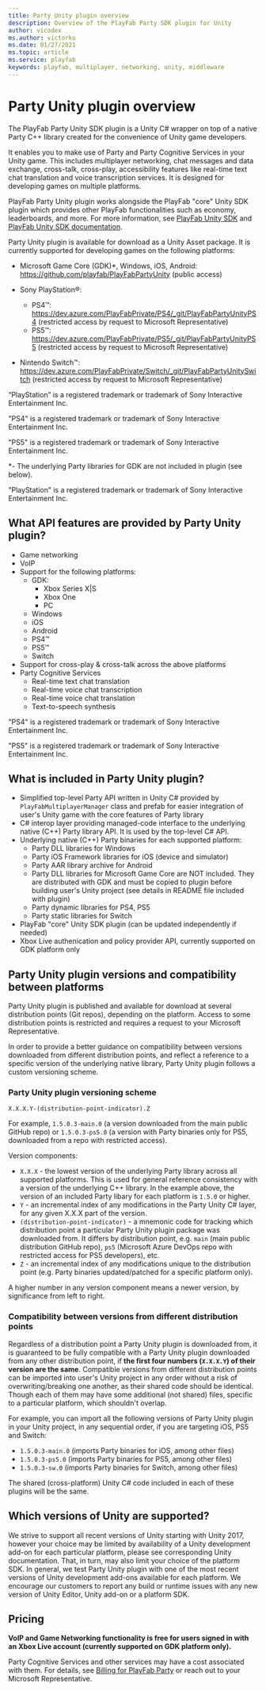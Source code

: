 ```yaml
---
title: Party Unity plugin overview
description: Overview of the PlayFab Party SDK plugin for Unity
author: vicodex
ms.author: victorku
ms.date: 01/27/2021
ms.topic: article
ms.service: playfab
keywords: playfab, multiplayer, networking, unity, middleware
---
```


# Party Unity plugin overview

The PlayFab Party Unity SDK plugin is a Unity C# wrapper on top of a native Party C++ library created for the convenience of Unity game developers.

It enables you to make use of Party and Party Cognitive Services in your Unity game. This includes multiplayer networking, chat messages and data exchange, cross-talk, cross-play, accessibility features like real-time text chat translation and voice transcription services. It is designed for developing games on multiple platforms.

PlayFab Party Unity plugin works alongside the PlayFab "core" Unity SDK plugin which provides other PlayFab functionalities such as economy, leaderboards, and more. For more information, see [PlayFab Unity SDK](https://github.com/PlayFab/UnitySDK) and [PlayFab Unity SDK documentation](../../../sdks/unity3d/index.md).

Party Unity plugin is available for download as a Unity Asset package. It is currently supported for developing games on the following platforms:
- Microsoft Game Core (GDK)*, Windows, iOS, Android:
https://github.com/playfab/PlayFabPartyUnity (public access)

- Sony PlayStation&#174;:
  - PS4&#8482;: https://dev.azure.com/PlayFabPrivate/PS4/_git/PlayFabPartyUnityPS4 (restricted access by request to Microsoft Representative)
  - PS5&#8482;: https://dev.azure.com/PlayFabPrivate/PS5/_git/PlayFabPartyUnityPS5 (restricted access by request to Microsoft Representative)

- Nintendo Switch&trade;: https://dev.azure.com/PlayFabPrivate/Switch/_git/PlayFabPartyUnitySwitch (restricted access by request to Microsoft Representative)

“PlayStation” is a registered trademark or trademark of Sony Interactive Entertainment Inc.

"PS4" is a registered trademark or trademark of Sony Interactive Entertainment Inc.

"PS5" is a registered trademark or trademark of Sony Interactive Entertainment Inc.

*- The underlying Party libraries for GDK are not included in plugin (see below).

"PlayStation" is a registered trademark or trademark of Sony Interactive Entertainment Inc.

## What API features are provided by Party Unity plugin?
- Game networking
- VoIP
- Support for the following platforms:
    - GDK:
        - Xbox Series X|S
        - Xbox One
        - PC
    - Windows
    - iOS
    - Android
    - PS4&#8482;
    - PS5&#8482;
    - Switch
- Support for cross-play & cross-talk across the above platforms
- Party Cognitive Services
    - Real-time text chat translation
    - Real-time voice chat transcription
    - Real-time voice chat translation
    - Text-to-speech synthesis

"PS4" is a registered trademark or trademark of Sony Interactive Entertainment Inc.

"PS5" is a registered trademark or trademark of Sony Interactive Entertainment Inc.

## What is included in Party Unity plugin?
- Simplified top-level Party API written in Unity C# provided by `PlayFabMultiplayerManager` class and prefab for easier integration of user's Unity game with the core features of Party library
- C# interop layer providing managed-code interface to the underlying native (C++) Party library API. It is used by the top-level C# API.
- Underlying native (C++) Party binaries for each supported platform:
    - Party DLL libraries for Windows
    - Party iOS Framework libraries for iOS (device and simulator)
    - Party AAR library archive for Android
    - Party DLL libraries for Microsoft Game Core are NOT included. They are distributed with GDK and must be copied to plugin before building user's Unity project (see details in README file included with plugin)
    - Party dynamic libraries for PS4, PS5
    - Party static libraries for Switch
- PlayFab "core" Unity SDK plugin (can be updated independently if needed)
- Xbox Live authenication and policy provider API, currently supported on GDK platform only

## Party Unity plugin versions and compatibility between platforms
Party Unity plugin is published and available for download at several distribution points (Git repos), depending on the platform. Access to some distribution points is restricted and requires a request to your Microsoft Representative.

In order to provide a better guidance on compatibility between versions downloaded from different distribution points, and reflect a reference to a specific version of the underlying native library,  Party Unity plugin follows a custom versioning scheme.

### Party Unity plugin versioning scheme
```
X.X.X.Y-(distribution-point-indicator).Z
```
For example, `1.5.0.3-main.0` (a version downloaded from the main public GitHub repo) or `1.5.0.3-ps5.0` (a version with Party binaries only for PS5, downloaded from a repo with restricted access).

Version components:
- `X.X.X` - the lowest version of the underlying Party library across all supported platforms. This is used for general reference consistency with a version of the underlying C++ library. In the example above, the version of an included Party libary for each platform is `1.5.0` or higher.
- `Y` - an incremental index of any modifications in the Party Unity C# layer, for any given X.X.X part of the version.
- `(distribution-point-indicator)` - a mnemonic code for tracking which distribution point a particular Party Unity plugin package was downloaded from. It differs by distribution point, e.g. `main` (main public distribution GitHub repo), `ps5` (Microsoft Azure DevOps repo with restricted access for PS5 developers), etc.
- `Z` - an incremental index of any modifications unique to the distribution point (e.g. Party binaries updated/patched for a specific platform only).

A higher number in any version component means a newer version, by significance from left to right. 

### Compatibility between versions from different distribution points
Regardless of a distribution point a Party Unity plugin is downloaded from, it is guaranteed to be fully compatible with a Party Unity plugin downloaded from any other distribution point, if **the first four numbers (`X.X.X.Y`) of their version are the same**. Compatible versions from different distribution points can be imported into user's Unity project in any order without a risk of overwriting/breaking one another, as their shared code should be identical. Though each of them may have some additional (not shared) files, specific to a particular platform, which shouldn't overlap.

For example, you can import all the following versions of Party Unity plugin in your Unity project, in any sequential order, if you are targeting iOS, PS5 and Switch:
- `1.5.0.3-main.0` (imports Party binaries for iOS, among other files)
- `1.5.0.3-ps5.0` (imports Party binaries for PS5, among other files)
- `1.5.0.3-sw.0` (imports Party binaries for Switch, among other files)

The shared (cross-platform) Unity C# code included in each of these plugins will be the same.

## Which versions of Unity are supported?
We strive to support all recent versions of Unity starting with Unity 2017, however your choice may be limited by availability of a Unity development add-on for each particular platform, please see corresponding Unity documentation. That, in turn, may also limit your choice of the platform SDK. In general, we test Party Unity plugin with one of the most recent versions of Unity development add-ons available for each platform. We encourage our customers to report any build or runtime issues with any new version of Unity Editor, Unity add-on or a platform SDK.

## Pricing

**VoIP and Game Networking functionality is free for users signed in with an Xbox Live account (currently supported on GDK platform only).**

Party Cognitive Services and other services may have a cost associated with them. For details, see [Billing for PlayFab Party](../../pricing/meters/meters.md#party) or reach out to your Microsoft Representative.
